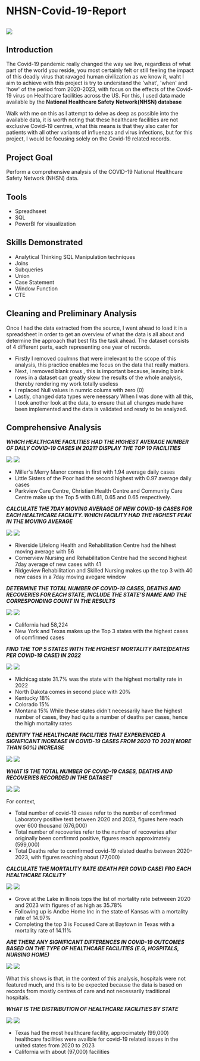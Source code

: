 # NHSN-Covid-19-Report
![](themes.jpg)
--

## Introduction 
The Covid-19 pandemic really changed the way we live, regardless of what part of the world you reside, you most certainly felt or still feeling the impact of this deadly virus that ravaged human civilization as we know it, waht I aim to achieve with this project is try to understand the 'what', 'when' and 'how' of the period from 2020-2023, with focus on the effects of the Covid-19 virus on Healthcare facilities across the US. For this, I used data made available by the **National Healthcare Safety Network(NHSN) database**

Walk with me on this as I attempt to delve as deep as possible into the available data, it is worth noting that these healthcare facilities are not exclusive Covid-19 centres, what this means is that they also cater for patients with all other variants of influenzas and virus infections, but for this project, I would be focusing solely on the Covid-19 related records.

## Project Goal
Perform a comprehensive analysis of the COVID-19 National Healthcare Safety Network (NHSN) data.

## Tools
- Spreadhseet
- SQL
- PowerBI for visualization

## Skills Demonstrated
- Analytical Thinking
SQL Manipulation techniques
- Joins
- Subqueries
- Union
- Case Statement
- Window Function
- CTE

## Cleaning and Preliminary Analysis 
Once I had the data extracted from the source, I went ahead to load it in a spreadsheet in order to get an overview of what the data is all about and determine the approach that best fits the task ahead. The dataset consists of 4 different parts, each representing one year of records.
- Firstly I removed coulmns that were irrelevant to the scope of this analysis, this practice enables me focus on the data that really matters.
- Next, i removed blank rows , this is important because, leaving blank rows in a dataset can greatly skew the results of the whole analysis, thereby rendering my work totally useless
- I replaced Null values in numric colums with zero (0) 
- Lastly, changed data types were neessary 
When I was done with all this, I took another look at the data, to ensure that all changes made have been implemented and the data is validated and resdy to be analyzed.

## Comprehensive Analysis 

_**WHICH HEALTHCARE FACILITIES HAD THE HIGHEST AVERAGE NUMBER OF DAILY COVID-19 CASES IN 2021? DISPLAY THE TOP 10 FACILITIES**_

![](Codes/daily_cases%20in_2021.png)
![](Graphs/average_daily_cases.png)

- Miller's Merry Manor comes in first with 1.94 average daily cases
- Little Sisters of the Poor had the second highest with 0.97 average daily cases
- Parkview Care Centre, Christian Health Centre and Community Care Centre make up the Top 5 with 0.81, 0.65 and 0.65 respectively.



_**CALCULATE THE 7DAY MOVING AVERAGE OF NEW COVID-19 CASES FOR EACH HEALTHCARE FACILITY. WHICH FACILITY HAD THE HIGHEST PEAK IN THE MOVING AVERAGE**_

![](Codes/moving_average.png)
![](Graphs/7day_moving_avergae.png)

- Riverside Lifelong Health and Rehabilitation Centre had the hihest moving average with 56
- Cornerview Nursing and Rehabilitation Centre had the second highest 7day average of new cases with 41
- Ridgeview Rehabilitation and Skilled Nursing makes up the top 3 with 40 new cases in a 7day moving avegare window 



_**DETERMINE THE TOTAL NUMBER OF COVID-19 CASES, DEATHS AND RECOVERIES FOR EACH STATE, INCLUDE THE STATE'S NAME AND THE CORRESPONDING COUNT IN THE RESULTS**_

![](Codes/dataset_totals.png)
![](Graphs/Totals_in_2021.png)

- California had 58,224
- New York and Texas makes up the Top 3 states with the highest cases of comfirmed cases



_**FIND THE TOP 5 STATES WITH THE HIGHEST MORTALITY RATE(DEATHS PER COVID-19 CASE) IN 2022**_

![](Codes/mortality_rate_in_2022.png)
![](Graphs/mortality_rate_in_2022.png)

- Michicag state 31.7% was the state with the highest mortality rate in 2022
- North Dakota comes in second place with 20%
- Kentucky 18%
- Colorado 15%
- Montana 15%
While these states didn't necessarily have the highest number of cases, they had quite a number of deaths per cases, hence the high mortality rates



_**IDENTIFY THE HEALTHCARE FACILITIES THAT EXPERIENCED A SIGNIFICANT INCREASE IN COVID-19 CASES FROM 2020 TO 2021( MORE THAN 50%) INCREASE**_

![](Codes/50%25_increase.png)
![](Graphs/more_than_50%25_increase.png)



_**WHAT IS THE TOTAL NUMBER OF COVID-19 CASES, DEATHS AND RECOVERIES RECORDED IN THE DATASET**_

![](Codes/dataset_totals.png)
![](Graphs/dataset_totals.png)

For context, 
- Total number of covid-19 cases refer to the number of comfirmed Laboratory positive test between 2020 and 2023, figures here reach over 600 thousand (676,000) 
- Total number of recoveries refer to the number of recoveries after originally been comfirmrd positive, figures reach approximately (599,000)
- Total Deaths refer to comfirmed covid-19 related deaths between 2020-2023, with figures reaching about (77,000)


_**CALCULATE THE MORTALITY RATE (DEATH PER COVID CASE) FRO EACH HEALTHCARE FACILITY**_

![](Codes/mortality_rate_for_each_health.png)
![](Graphs/healthcare_faacility_and_mortality_rate.png)

- Grove at the Lake in Ilinois tops the list of mortality rate betweeen 2020 and 2023 with figures of as high as 35.78%
- Following up is Andbe Home Inc in the state of Kansas with a mortality rate of 14.97%
- Completing the top 3 is Focused Care at Baytown in Texas with a mortality rate of 14.11%



_**ARE THERE ANY SIGNIFICANT DIFFERENCES IN COVID-19 OUTCOMES BASED ON THE TYPE OF HEALTHCARE FACILITIES (E.G, HOSPITALS, NURSING HOME)**_

![](Codes/outcomes_by_healthcare_type.png)
![](Graphs/outcome_based_on_facility_type.png)

What this shows is that, in the context of this analysis, hospitals were not featured much, and this is to be expected because the data is based on records from mostly centres of care and not necessarily traditional hospitals.



_**WHAT IS THE DISTRIBUTION OF HEALTHCARE FACILITIES BY STATE**_

![](Codes/healthcare_distribution_by_state.png)
![](Graphs/healthcare_faacility_and_mortality_rate.png)

- Texas had the most healthcare facility, approcimately (99,000) healthcare facilities were availble for covid-19 related issues in the united states from 2020 to 2023
- California with about (97,000) facilities 




























